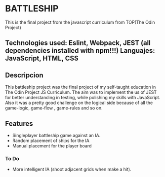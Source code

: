 # BATTLESHIP

This is the final project from the javascript curriculum from TOP(The Odin Project)

Technologies used: Eslint, Webpack, JEST (all dependencies installed with npm!!!)
Languajes: JavaScript, HTML, CSS
-------------------------------------------------------
 ## Descripcion

 This battleship project was the final project of my self-taught education in The Odin Project JS Curriculum. The aim was to implement the us of JEST for better understanding in testing,
 while polishing my skills with JavaScript. Also it was a pretty good challenge on the logical side because of all the game-logic, game-flow , game-rules and so on.

 ## Features
- Singleplayer battleship game against an IA.
- Random placement of ships for the IA
- Manual placement for the player board

 ### To Do
 - More intelligent IA (shoot adjacent grids when make a hit).
 
